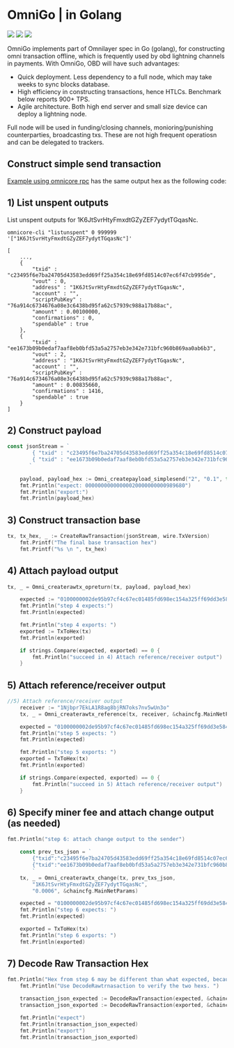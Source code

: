 # OmniGo | in Golang
[![](https://img.shields.io/badge/license-MIT-blue)](https://github.com/omnilaboratory/obd/blob/master/LICENSE) [![](https://img.shields.io/badge/golang-%3E%3D1.9.0-orange)](https://golang.org/dl/) [![](https://img.shields.io/badge/Spec-OmniLayer-brightgreen)](https://github.com/OmniLayer/spec) 
  

OmniGo implements part of Omnilayer spec in Go (golang), for constructing omni transaction offline, which is frequently used by obd lightning channels in payments. With OmniGo, OBD will have such advantages:  

* Quick deployment. Less dependency to a full node, which may take weeks to sync blocks database.  
* High efficiency in constructing transactions, hence HTLCs. Benchmark below reports 900+ TPS.  
* Agile architecture. Both high end server and small size device can deploy a lightning node.  

Full node will be used in funding/closing channels, monioring/punishing counterparties, broadcasting txs. These are not high frequent operatiosn and can be delegated to trackers.  

## Construct simple send transaction

[Example using omnicore rpc](https://github.com/OmniLayer/omnicore/wiki/Use-the-raw-transaction-API-to-create-a-Simple-Send-transaction) has the same output hex as the following code:   

## 1) List unspent outputs

List unspent outputs for 1K6JtSvrHtyFmxdtGZyZEF7ydytTGqasNc.
``` 
omnicore-cli "listunspent" 0 999999 '["1K6JtSvrHtyFmxdtGZyZEF7ydytTGqasNc"]'
```

```
[
    ...,
    {
        "txid" : "c23495f6e7ba24705d43583edd69ff25a354c18e69fd8514c07ec6f47cb995de",
        "vout" : 0,
        "address" : "1K6JtSvrHtyFmxdtGZyZEF7ydytTGqasNc",
        "account" : "",
        "scriptPubKey" : "76a914c6734676a08e3c6438bd95fa62c57939c988a17b88ac",
        "amount" : 0.00100000,
        "confirmations" : 0,
        "spendable" : true
    },
    {
        "txid" : "ee1673b09b0edaf7aaf8eb0bfd53a5a2757eb3e342e731bfc960b869aa0ab6b3",
        "vout" : 2,
        "address" : "1K6JtSvrHtyFmxdtGZyZEF7ydytTGqasNc",
        "account" : "",
        "scriptPubKey" : "76a914c6734676a08e3c6438bd95fa62c57939c988a17b88ac",
        "amount" : 0.00835660,
        "confirmations" : 1416,
        "spendable" : true
    }
]
```

## 2) Construct payload

```go
const jsonStream = `
		{ "txid" : "c23495f6e7ba24705d43583edd69ff25a354c18e69fd8514c07ec6f47cb995de" , "vout" : 0} 
		{ "txid" : "ee1673b09b0edaf7aaf8eb0bfd53a5a2757eb3e342e731bfc960b869aa0ab6b3" , "vout" : 2 } 
	   ` 
	 
	payload, payload_hex := Omni_createpayload_simplesend("2", "0.1", true)
	fmt.Println("expect: 00000000000000020000000000989680")
	fmt.Println("export:")
	fmt.Println(payload_hex)
```

## 3) Construct transaction base
```go
tx, tx_hex, _ := CreateRawTransaction(jsonStream, wire.TxVersion)
	fmt.Printf("The final base transaction hex")
	fmt.Printf("%s \n ", tx_hex)
```

## 4) Attach payload output
```go
tx, _ = Omni_createrawtx_opreturn(tx, payload, payload_hex)

	expected := "0100000002de95b97cf4c67ec01485fd698ec154a325ff69dd3e58435d7024bae7f69534c20000000000ffffffffb3b60aaa69b860c9bf31e742e3b37e75a2a553fd0bebf8aaf7da0e9bb07316ee0200000000ffffffff010000000000000000166a146f6d6e690000000000000002000000000098968000000000"
	fmt.Println("step 4 expects:")
	fmt.Println(expected)

	fmt.Println("step 4 exports: ")
	exported := TxToHex(tx)
	fmt.Println(exported)

	if strings.Compare(expected, exported) == 0 {
		fmt.Println("succeed in 4) Attach reference/receiver output")
	}

```

## 5) Attach reference/receiver output
```go
//5) Attach reference/receiver output
	receiver := "1Njbpr7EkLA1R8ag8bjRN7oks7nv5wUn3o"
	tx, _ = Omni_createrawtx_reference(tx, receiver, &chaincfg.MainNetParams)

	expected = "0100000002de95b97cf4c67ec01485fd698ec154a325ff69dd3e58435d7024bae7f69534c20000000000ffffffffb3b60aaa69b860c9bf31e742e3b37e75a2a553fd0bebf8aaf7da0e9bb07316ee0200000000ffffffff020000000000000000166a146f6d6e690000000000000002000000000098968022020000000000001976a914ee692ea81da1b12d3dd8f53fd504865c9d843f5288ac00000000"
	fmt.Println("step 5 expects: ")
	fmt.Println(expected)

	fmt.Println("step 5 exports: ")
	exported = TxToHex(tx)
	fmt.Println(exported)

	if strings.Compare(expected, exported) == 0 {
		fmt.Println("succeed in 5) Attach reference/receiver output")
	}
```

## 6) Specify miner fee and attach change output (as needed)

```go
fmt.Println("step 6: attach change output to the sender")

	const prev_txs_json = `
		{"txid":"c23495f6e7ba24705d43583edd69ff25a354c18e69fd8514c07ec6f47cb995de","vout":0,"scriptPubKey":"76a914c6734676a08e3c6438bd95fa62c57939c988a17b88ac","value":"0.001"} 
		{"txid":"ee1673b09b0edaf7aaf8eb0bfd53a5a2757eb3e342e731bfc960b869aa0ab6b3","vout":2,"scriptPubKey":"76a914c6734676a08e3c6438bd95fa62c57939c988a17b88ac","value":"0.0083566"}
		`
	tx, _ = Omni_createrawtx_change(tx, prev_txs_json,
		"1K6JtSvrHtyFmxdtGZyZEF7ydytTGqasNc",
		"0.0006", &chaincfg.MainNetParams)

	expected = "0100000002de95b97cf4c67ec01485fd698ec154a325ff69dd3e58435d7024bae7f69534c20000000000ffffffffb3b60aaa69b860c9bf31e742e3b37e75a2a553fd0bebf8aaf7da0e9bb07316ee0200000000ffffffff036a5a0d00000000001976a914c6734676a08e3c6438bd95fa62c57939c988a17b88ac0000000000000000166a146f6d6e690000000000000002000000000098968022020000000000001976a914ee692ea81da1b12d3dd8f53fd504865c9d843f5288ac00000000"
	fmt.Println("step 6 expects: ")
	fmt.Println(expected)

	exported = TxToHex(tx)
	fmt.Println("step 6 exports: ")
	fmt.Println(exported)
```

## 7) Decode Raw Transaction Hex
```go
fmt.Println("Hex from step 6 may be different than what expected, because omnicore c++ reorder the outputs. ")
	fmt.Println("Use DecodeRawtrnasaction to verify the two hexs. ")

	transaction_json_expected := DecodeRawTransaction(expected, &chaincfg.MainNetParams)
	transaction_json_exported := DecodeRawTransaction(exported, &chaincfg.MainNetParams)

	fmt.Println("expect")
	fmt.Println(transaction_json_expected)
	fmt.Println("export")
	fmt.Println(transaction_json_exported)
```






